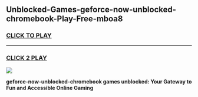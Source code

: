 
## Unblocked-Games-geforce-now-unblocked-chromebook-Play-Free-mboa8
<h3>
<a href="https://premium76.site?title=geforce-now-unblocked-chromebook&ref=21A">CLICK TO PLAY</a></h3>
<hr>

<h3>
<a href="https://premium76.site?title=geforce-now-unblocked-chromebook&ref=21A">CLICK 2 PLAY</a>
  
</h3>

<a href="https://premium76.site?title=geforce-now-unblocked-chromebook&ref=21A"><img src="https://clearcache.store/games.png"></a>


**geforce-now-unblocked-chromebook games unblocked: Your Gateway to Fun and Accessible Online Gaming**
